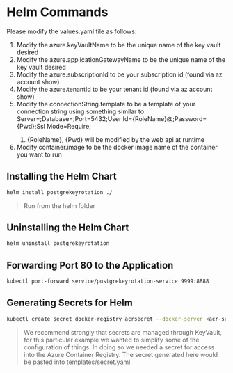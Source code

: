 # Helm Commands

Please modify the values.yaml file as follows:

1. Modify the azure.keyVaultName to be the unique name of the key vault desired
2. Modify the azure.applicationGatewayName to be the unique name of the key vault desired
3. Modify the azure.subscriptionId to be your subscription id (found via az account show)
4. Modify the azure.tenantId to be your tenant id (found via az account show)
5. Modify the connectionString.template to be a template of your connection string using something similar to Server=<db-server-name>;Database=<db-database-name>;Port=5432;User Id={RoleName}@<db-server-name>;Password={Pwd};Ssl Mode=Require;
    1. {RoleName}, {Pwd} will be modified by the web api at runtime
6. Modify container.image to be the docker image name of the container you want to run

## Installing the Helm Chart

``` bash
helm install postgrekeyrotation ./
```

> Run from the helm folder

## Uninstalling the Helm Chart

``` bash
helm uninstall postgrekeyrotation
```

## Forwarding Port 80 to the Application

``` bash
kubectl port-forward service/postgrekeyrotation-service 9999:8888
```

## Generating Secrets for Helm 

``` bash
kubectl create secret docker-registry acrsecret --docker-server <acr-server-url> --docker-email <docker-email-address> --docker-username  --docker-password <acr-password> --dry-run=true --output yaml
```

> We recommend strongly that secrets are managed through KeyVault, for this particular example we wanted to simplify some of the configuration of things. In doing so we needed a secret for access into the Azure Container Registry. The secret generated here would be pasted into templates/secret.yaml

